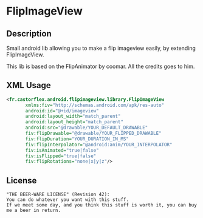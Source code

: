 FlipImageView
==================

Description
-----------
Small android lib allowing you to make a flip imageview easily, by extending FlipImageView.

This lib is based on the FlipAnimator by coomar. All the credits goes to him.

XML Usage
---------
```xml
<fr.castorflex.android.flipimageview.library.FlipImageView
       xmlns:fiv="http://schemas.android.com/apk/res-auto"
       android:id="@+id/imageview"
       android:layout_width="match_parent"
       android:layout_height="match_parent"
       android:src="@drawable/YOUR_DEFAULT_DRAWABLE"
       fiv:flipDrawable="@drawable/YOUR_FLIPPED_DRAWABLE"
       fiv:flipDuration="YOUR_DURATION_IN_MS"
       fiv:flipInterpolator="@android:anim/YOUR_INTERPOLATOR"
       fiv:isAnimated="true|false"
       fiv:isFlipped="true|false"
       fiv:flipRotations="none|x|y|z"/>
```

License
-------

```
"THE BEER-WARE LICENSE" (Revision 42):
You can do whatever you want with this stuff.
If we meet some day, and you think this stuff is worth it, you can buy me a beer in return.
```
